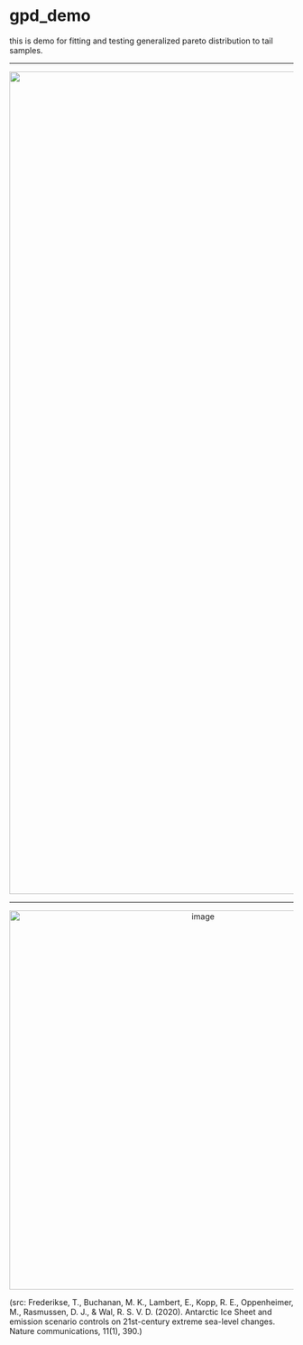 # gpd_demo

this is demo for fitting and testing generalized pareto distribution to tail samples.

---
<p align="center">
<img width="1456" alt="image" src="https://github.com/cruiseryy/gpd_demo/assets/66930258/7bbea14f-fee1-4d62-90c2-1d8b4eb45eed">
</p>

---

<p align="center">
<img width="671" alt="image" src="https://github.com/cruiseryy/gpd_demo/assets/66930258/87d0ebab-4e31-4fde-8d11-f7478b402ed9">
</p>

(src: Frederikse, T., Buchanan, M. K., Lambert, E., Kopp, R. E., Oppenheimer, M., Rasmussen, D. J., & Wal, R. S. V. D. (2020). Antarctic Ice Sheet and emission scenario controls on 21st-century extreme sea-level changes. Nature communications, 11(1), 390.)

